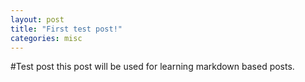 ```yaml
---
layout: post
title: "First test post!"
categories: misc
---
```

#Test post
this post will be used for learning markdown based posts.
